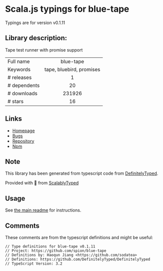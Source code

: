 
# Scala.js typings for blue-tape

Typings are for version v0.1.11

## Library description:
Tape test runner with promise support

|                    |                 |
| ------------------ | :-------------: |
| Full name          | blue-tape |
| Keywords           | tape, bluebird, promises |
| # releases         | 1 |
| # dependents       | 20 |
| # downloads        | 231926 |
| # stars            | 16 |

## Links
- [Homepage](https://github.com/spion/blue-tape#readme)
- [Bugs](https://github.com/spion/blue-tape/issues)
- [Repository](https://github.com/spion/blue-tape)
- [Npm](https://www.npmjs.com/package/blue-tape)
    


## Note
This library has been generated from typescript code from [DefinitelyTyped](https://definitelytyped.org).

Provided with :purple_heart: from [ScalablyTyped](https://github.com/oyvindberg/ScalablyTyped)

## Usage
See [the main readme](../../readme.md) for instructions.

## Comments

These comments are from the typescript definitions and might be useful:
```
// Type definitions for blue-tape v0.1.11
// Project: https://github.com/spion/blue-tape
// Definitions by: Haoqun Jiang <https://github.com/sodatea>
// Definitions: https://github.com/DefinitelyTyped/DefinitelyTyped
// TypeScript Version: 3.2

```

